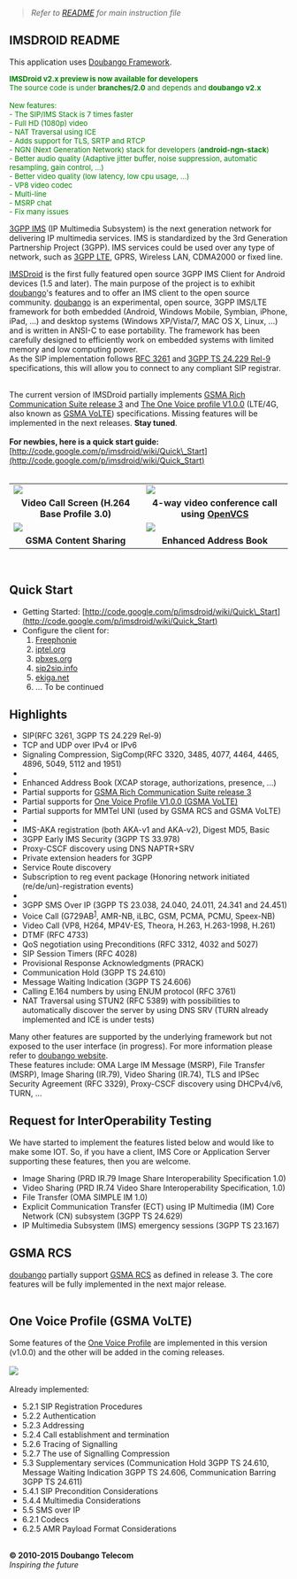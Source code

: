 > *Refer to* [*README*](../README.md) *for main instruction file*

## IMSDROID README

This application uses [Doubango Framework](https://www.doubango.org/).
<br />

<font color='green' size='2'>
<strong>IMSDroid v2.x preview is now available for developers</strong><br />
The source code is under <strong>branches/2.0</strong> and depends and <strong>doubango v2.x</strong><br />
<br />
New features: <br />
- The SIP/IMS Stack is 7 times faster<br />
- Full HD (1080p) video<br />
- NAT Traversal using ICE<br />
- Adds support for TLS, SRTP and RTCP<br />
- NGN (Next Generation Network) stack for developers (<strong>android-ngn-stack</strong>)<br />
- Better audio quality (Adaptive jitter buffer, noise suppression, automatic resampling, gain control, ...)<br />
- Better video quality (low latency, low cpu usage, ...)<br />
- VP8 video codec<br />
- Multi-line<br />
- MSRP chat<br />
- Fix many issues<br />
</font>


[3GPP IMS](http://en.wikipedia.org/wiki/IP_Multimedia_Subsystem) (IP Multimedia Subsystem) is the next generation network for delivering IP multimedia services. IMS is standardized by the 3rd Generation Partnership Project (3GPP).
IMS services could be used over any type of network, such as [3GPP LTE](http://en.wikipedia.org/wiki/3GPP_Long_Term_Evolution), GPRS, Wireless LAN, CDMA2000 or fixed line. <br />

[IMSDroid](http://code.google.com/p/imsdroid/) is the first fully featured open source 3GPP IMS Client for Android devices (1.5 and later). The main purpose of the project is to exhibit [doubango](https://doubango.org)'s features and to offer an IMS client to the open source community. [doubango](https://doubango.org) is an experimental, open source, 3GPP IMS/LTE framework for both embedded (Android, Windows Mobile, Symbian, iPhone, iPad, ...) and desktop systems (Windows XP/Vista/7, MAC OS X, Linux, ...) and is written in ANSI-C to ease portability. The framework has been carefully designed to efficiently work on embedded systems with limited memory and low computing power. <br />
As the SIP implementation follows [RFC 3261](http://www.ietf.org/rfc/rfc3261.txt) and [3GPP TS 24.229 Rel-9](http://www.3gpp.org/ftp/Specs/html-info/24229.htm) specifications, this will allow you to connect to any compliant SIP registrar. <br />
<br />

The current version of IMSDroid partially implements [GSMA Rich Communication Suite release 3](http://www.gsmworld.com/our-work/mobile_lifestyle/rcs/index.htm) and [The One Voice profile V1.0.0](http://news.vzw.com/OneVoiceProfile.pdf) (LTE/4G, also known as [GSMA VoLTE](http://www.gsmworld.com/our-work/mobile_broadband/VoLTE.htm)) specifications. Missing features will be implemented in the next releases. **Stay tuned**.<br /><br />
**For newbies, here is a quick start guide:** [http://code.google.com/p/imsdroid/wiki/Quick\_Start](http://code.google.com/p/imsdroid/wiki/Quick_Start)
<br /><br />

<table cellpadding='3'>
<tr>
<td><img src='https://raw.githubusercontent.com/DoubangoTelecom/imsdroid/1.0/screenshots/visio.png' /></td>
<td><img src='https://raw.githubusercontent.com/DoubangoTelecom/imsdroid/1.0/screenshots/visio_conf.png' /></td>
</tr>
<tr>
<td align='center'><b>Video Call Screen (H.264 Base Profile 3.0)</b></td>
<td align='center'><b>4-way video conference call using <a href='http://code.google.com/p/openvcs/'>OpenVCS</a></b></td>
</tr>
<tr>
<td><img src='https://raw.githubusercontent.com/DoubangoTelecom/imsdroid/1.0/screenshots/screen_content_share.png' /></td>
<td><img src='https://raw.githubusercontent.com/DoubangoTelecom/imsdroid/1.0/screenshots/screen_contacts.png' /></td>
</tr>
<tr>
<td align='center'><b>GSMA Content Sharing</b></td>
<td align='center'><b>Enhanced Address Book</b></td>
</tr>
</table>
<br />

## Quick Start ##
  * Getting Started: [http://code.google.com/p/imsdroid/wiki/Quick\_Start](http://code.google.com/p/imsdroid/wiki/Quick_Start)
  * Configure the client for:
    1. [Freephonie](https://github.com/DoubangoTelecom/imsdroid/blob/master/Freephonie.md)
    1. [iptel.org](https://github.com/DoubangoTelecom/imsdroid/blob/master/iptel_org.md)
    1. [pbxes.org](https://github.com/DoubangoTelecom/imsdroid/blob/master/pbxes_org.md)
    1. [sip2sip.info](https://github.com/DoubangoTelecom/imsdroid/blob/master/sip2sip_info.md)
    1. [ekiga.net](https://github.com/DoubangoTelecom/imsdroid/blob/master/ekiga_org.md)
    1. ... To be continued

## Highlights ##
  * SIP(RFC 3261, 3GPP TS 24.229 Rel-9)
  * TCP and UDP over IPv4 or IPv6
  * Signaling Compression, SigComp(RFC 3320, 3485, 4077, 4464, 4465, 4896, 5049, 5112 and 1951)
  * 
  * Enhanced Address Book (XCAP storage, authorizations, presence, ...)
  * Partial supports for [GSMA Rich Communication Suite release 3](http://www.gsmworld.com/our-work/mobile_lifestyle/rcs/index.htm)
  * Partial supports for [One Voice Profile V1.0.0 (GSMA VoLTE)](http://news.vzw.com/OneVoiceProfile.pdf)
  * Partial supports for MMTel UNI (used by GSMA RCS and GSMA VoLTE)
  * 
  * IMS-AKA registration (both AKA-v1 and AKA-v2), Digest MD5, Basic
  * 3GPP Early IMS Security (3GPP TS 33.978)
  * Proxy-CSCF discovery using DNS NAPTR+SRV
  * Private extension headers for 3GPP
  * Service Route discovery
  * Subscription to reg event package (Honoring network initiated (re/de/un)-registration events)
  * 
  * 3GPP SMS Over IP (3GPP TS 23.038, 24.040, 24.011, 24.341 and 24.451)
  * Voice Call (G729AB<sup><a href='http://code.google.com/p/imsdroid/wiki/Building_Source#Building_libtinyWRAP.so_with_G729AB'>1</a></sup>, AMR-NB, iLBC, GSM, PCMA, PCMU, Speex-NB)
  * Video Call (VP8, H264, MP4V-ES, Theora, H.263, H.263-1998, H.261)
  * DTMF (RFC 4733)
  * QoS negotiation using Preconditions (RFC 3312, 4032 and 5027)
  * SIP Session Timers (RFC 4028)
  * Provisional Response Acknowledgments (PRACK)
  * Communication Hold (3GPP TS 24.610)
  * Message Waiting Indication (3GPP TS 24.606)
  * Calling E.164 numbers by using ENUM protocol (RFC 3761)
  * NAT Traversal using STUN2 (RFC 5389) with possibilities to automatically discover the server by using DNS SRV (TURN already implemented and ICE is under tests)

Many other features are supported by the underlying framework but not exposed to the user interface (in progress). For more information please refer to [doubango website](http://doubango.org). <br />These features include: OMA Large IM Message (MSRP), File Transfer (MSRP), Image Sharing (IR.79), Video Sharing (IR.74), TLS and IPSec Security Agreement (RFC 3329), Proxy-CSCF discovery using DHCPv4/v6, TURN, ...

## Request for InterOperability Testing ##
We have started to implement the features listed below and would like to make some IOT. So, if you have a client, IMS Core or Application Server supporting these features, then you are welcome. <br>
<ul><li>Image Sharing (PRD IR.79 Image Share Interoperability Specification 1.0)<br>
</li><li>Video Sharing (PRD IR.74 Video Share Interoperability Specification, 1.0)<br>
</li><li>File Transfer (OMA SIMPLE IM 1.0)<br>
</li><li>Explicit Communication Transfer (ECT) using IP Multimedia (IM) Core Network (CN) subsystem (3GPP TS 24.629)<br>
</li><li>IP Multimedia Subsystem (IMS) emergency sessions (3GPP TS 23.167)</li></ul>

<h2>GSMA RCS</h2>
<a href='http://doubango.org'>doubango</a> partially support <a href='http://www.gsmworld.com/our-work/mobile_lifestyle/rcs/gsma_rcs_project.htm'>GSMA RCS</a> as defined in release 3. The core features will be fully implemented in the next major release.<br>
<br>
<h2>One Voice Profile (GSMA VoLTE)</h2>
Some features of the <a href='http://news.vzw.com/OneVoiceProfile.pdf'>One Voice Profile</a> are implemented in this version (v1.0.0) and the other will be added in the coming releases.<br /><br />
<img src='https://raw.githubusercontent.com/DoubangoTelecom/imsdroid/1.0/screenshots/LTE_Architecture.png' />
<br /><br />
Already implemented: <br />
<ul><li>5.2.1 SIP Registration Procedures<br>
</li><li>5.2.2 Authentication<br>
</li><li>5.2.3 Addressing<br>
</li><li>5.2.4 Call establishment and termination<br>
</li><li>5.2.6 Tracing of Signalling<br>
</li><li>5.2.7 The use of Signalling Compression<br>
</li><li>5.3 Supplementary services (Communication Hold 3GPP TS 24.610, Message Waiting Indication 3GPP TS 24.606, Communication Barring 3GPP TS 24.611)<br>
</li><li>5.4.1 SIP Precondition Considerations<br>
</li><li>5.4.4 Multimedia Considerations<br>
</li><li>5.5 SMS over IP<br>
</li><li>6.2.1 Codecs<br>
</li><li>6.2.5 AMR Payload Format Considerations</li></ul>

<br />
<b>© 2010-2015 Doubango Telecom</b> <br />
<i>Inspiring the future</i>
